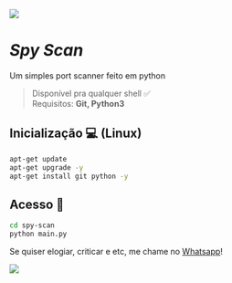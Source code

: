 ![](https://camo.githubusercontent.com/71b837571c48af3aa60a73dbc9d5936aa359d78efbfa8a6743cbbbc16b80ef4d/68747470733a2f2f63646e2e646973636f72646170702e636f6d2f6174746163686d656e74732f3830353930323039333930363630383138362f3830353931333937323533353539303932322f74656e6f722e676966)
# ***Spy Scan***

Um simples port scanner feito em python

> Disponível pra qualquer shell ✅<br/>
> Requisitos: **Git, Python3**

## Inicialização 💻 (Linux)
```bash
apt-get update
apt-get upgrade -y
apt-get install git python -y
```

## Acesso 📂
```bash
cd spy-scan
python main.py
```

Se quiser elogiar, criticar e etc, me chame no [Whatsapp](http://wa.me/559885267746)!

![](https://camo.githubusercontent.com/71b837571c48af3aa60a73dbc9d5936aa359d78efbfa8a6743cbbbc16b80ef4d/68747470733a2f2f63646e2e646973636f72646170702e636f6d2f6174746163686d656e74732f3830353930323039333930363630383138362f3830353931333937323533353539303932322f74656e6f722e676966)

